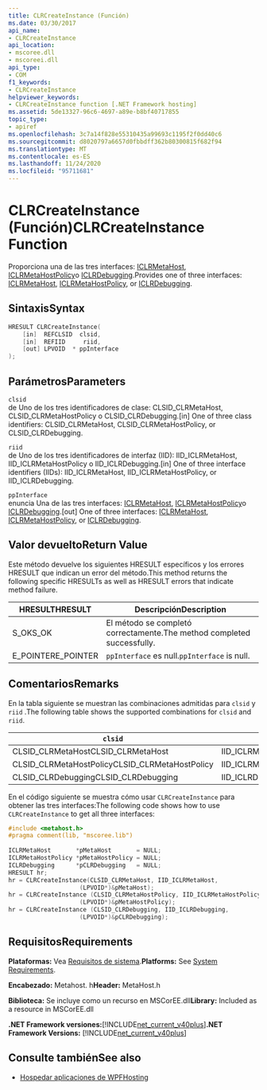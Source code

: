 ```yaml
---
title: CLRCreateInstance (Función)
ms.date: 03/30/2017
api_name:
- CLRCreateInstance
api_location:
- mscoree.dll
- mscoreei.dll
api_type:
- COM
f1_keywords:
- CLRCreateInstance
helpviewer_keywords:
- CLRCreateInstance function [.NET Framework hosting]
ms.assetid: 5de13327-96c6-4697-a89e-b8bf40717855
topic_type:
- apiref
ms.openlocfilehash: 3c7a14f828e55310435a99693c1195f2f0dd40c6
ms.sourcegitcommit: d8020797a6657d0fbbdff362b80300815f682f94
ms.translationtype: MT
ms.contentlocale: es-ES
ms.lasthandoff: 11/24/2020
ms.locfileid: "95711681"
---
```

# <a name="clrcreateinstance-function"></a><span data-ttu-id="06327-102">CLRCreateInstance (Función)</span><span class="sxs-lookup"><span data-stu-id="06327-102">CLRCreateInstance Function</span></span>

<span data-ttu-id="06327-103">Proporciona una de las tres interfaces: [ICLRMetaHost](iclrmetahost-interface.md), [ICLRMetaHostPolicy](iclrmetahostpolicy-interface.md)o [ICLRDebugging](../debugging/iclrdebugging-interface.md).</span><span class="sxs-lookup"><span data-stu-id="06327-103">Provides one of three interfaces: [ICLRMetaHost](iclrmetahost-interface.md), [ICLRMetaHostPolicy](iclrmetahostpolicy-interface.md), or [ICLRDebugging](../debugging/iclrdebugging-interface.md).</span></span>  
  
## <a name="syntax"></a><span data-ttu-id="06327-104">Sintaxis</span><span class="sxs-lookup"><span data-stu-id="06327-104">Syntax</span></span>  
  
```cpp  
HRESULT CLRCreateInstance(  
    [in]  REFCLSID  clsid,  
    [in]  REFIID     riid,  
    [out] LPVOID  * ppInterface  
);  
```  
  
## <a name="parameters"></a><span data-ttu-id="06327-105">Parámetros</span><span class="sxs-lookup"><span data-stu-id="06327-105">Parameters</span></span>  

 `clsid`  
 <span data-ttu-id="06327-106">de Uno de los tres identificadores de clase: CLSID_CLRMetaHost, CLSID_CLRMetaHostPolicy o CLSID_CLRDebugging.</span><span class="sxs-lookup"><span data-stu-id="06327-106">[in] One of three class identifiers: CLSID_CLRMetaHost, CLSID_CLRMetaHostPolicy, or CLSID_CLRDebugging.</span></span>  
  
 `riid`  
 <span data-ttu-id="06327-107">de Uno de los tres identificadores de interfaz (IID): IID_ICLRMetaHost, IID_ICLRMetaHostPolicy o IID_ICLRDebugging.</span><span class="sxs-lookup"><span data-stu-id="06327-107">[in] One of three interface identifiers (IIDs): IID_ICLRMetaHost, IID_ICLRMetaHostPolicy, or IID_ICLRDebugging.</span></span>  
  
 `ppInterface`  
 <span data-ttu-id="06327-108">enuncia Una de las tres interfaces: [ICLRMetaHost](iclrmetahost-interface.md), [ICLRMetaHostPolicy](iclrmetahostpolicy-interface.md)o [ICLRDebugging](../debugging/iclrdebugging-interface.md).</span><span class="sxs-lookup"><span data-stu-id="06327-108">[out] One of three interfaces: [ICLRMetaHost](iclrmetahost-interface.md), [ICLRMetaHostPolicy](iclrmetahostpolicy-interface.md), or [ICLRDebugging](../debugging/iclrdebugging-interface.md).</span></span>  
  
## <a name="return-value"></a><span data-ttu-id="06327-109">Valor devuelto</span><span class="sxs-lookup"><span data-stu-id="06327-109">Return Value</span></span>  

 <span data-ttu-id="06327-110">Este método devuelve los siguientes HRESULT específicos y los errores HRESULT que indican un error del método.</span><span class="sxs-lookup"><span data-stu-id="06327-110">This method returns the following specific HRESULTs as well as HRESULT errors that indicate method failure.</span></span>  
  
|<span data-ttu-id="06327-111">HRESULT</span><span class="sxs-lookup"><span data-stu-id="06327-111">HRESULT</span></span>|<span data-ttu-id="06327-112">Descripción</span><span class="sxs-lookup"><span data-stu-id="06327-112">Description</span></span>|  
|-------------|-----------------|  
|<span data-ttu-id="06327-113">S_OK</span><span class="sxs-lookup"><span data-stu-id="06327-113">S_OK</span></span>|<span data-ttu-id="06327-114">El método se completó correctamente.</span><span class="sxs-lookup"><span data-stu-id="06327-114">The method completed successfully.</span></span>|  
|<span data-ttu-id="06327-115">E_POINTER</span><span class="sxs-lookup"><span data-stu-id="06327-115">E_POINTER</span></span>|<span data-ttu-id="06327-116">`ppInterface` es null.</span><span class="sxs-lookup"><span data-stu-id="06327-116">`ppInterface` is null.</span></span>|  
  
## <a name="remarks"></a><span data-ttu-id="06327-117">Comentarios</span><span class="sxs-lookup"><span data-stu-id="06327-117">Remarks</span></span>  

 <span data-ttu-id="06327-118">En la tabla siguiente se muestran las combinaciones admitidas para `clsid` y `riid` .</span><span class="sxs-lookup"><span data-stu-id="06327-118">The following table shows the supported combinations for `clsid` and `riid`.</span></span>  
  
|`clsid`|`riid`|  
|--------------|------------|  
|<span data-ttu-id="06327-119">CLSID_CLRMetaHost</span><span class="sxs-lookup"><span data-stu-id="06327-119">CLSID_CLRMetaHost</span></span>|<span data-ttu-id="06327-120">IID_ICLRMetaHost</span><span class="sxs-lookup"><span data-stu-id="06327-120">IID_ICLRMetaHost</span></span>|  
|<span data-ttu-id="06327-121">CLSID_CLRMetaHostPolicy</span><span class="sxs-lookup"><span data-stu-id="06327-121">CLSID_CLRMetaHostPolicy</span></span>|<span data-ttu-id="06327-122">IID_ICLRMetaHostPolicy</span><span class="sxs-lookup"><span data-stu-id="06327-122">IID_ICLRMetaHostPolicy</span></span>|  
|<span data-ttu-id="06327-123">CLSID_CLRDebugging</span><span class="sxs-lookup"><span data-stu-id="06327-123">CLSID_CLRDebugging</span></span>|<span data-ttu-id="06327-124">IID_ICLRDebugging</span><span class="sxs-lookup"><span data-stu-id="06327-124">IID_ICLRDebugging</span></span>|  
  
 <span data-ttu-id="06327-125">En el código siguiente se muestra cómo usar `CLRCreateInstance` para obtener las tres interfaces:</span><span class="sxs-lookup"><span data-stu-id="06327-125">The following code shows how to use `CLRCreateInstance` to get all three interfaces:</span></span>  
  
```cpp  
#include <metahost.h>  
#pragma comment(lib, "mscoree.lib")  
  
ICLRMetaHost       *pMetaHost       = NULL;  
ICLRMetaHostPolicy *pMetaHostPolicy = NULL;  
ICLRDebugging      *pCLRDebugging   = NULL;  
HRESULT hr;  
hr = CLRCreateInstance(CLSID_CLRMetaHost, IID_ICLRMetaHost,  
                    (LPVOID*)&pMetaHost);  
hr = CLRCreateInstance (CLSID_CLRMetaHostPolicy, IID_ICLRMetaHostPolicy,  
                    (LPVOID*)&pMetaHostPolicy);  
hr = CLRCreateInstance (CLSID_CLRDebugging, IID_ICLRDebugging,  
                    (LPVOID*)&pCLRDebugging);  
```  
  
## <a name="requirements"></a><span data-ttu-id="06327-126">Requisitos</span><span class="sxs-lookup"><span data-stu-id="06327-126">Requirements</span></span>  

 <span data-ttu-id="06327-127">**Plataformas:** Vea [Requisitos de sistema](../../get-started/system-requirements.md).</span><span class="sxs-lookup"><span data-stu-id="06327-127">**Platforms:** See [System Requirements](../../get-started/system-requirements.md).</span></span>  
  
 <span data-ttu-id="06327-128">**Encabezado:** Metahost. h</span><span class="sxs-lookup"><span data-stu-id="06327-128">**Header:** MetaHost.h</span></span>  
  
 <span data-ttu-id="06327-129">**Biblioteca:** Se incluye como un recurso en MSCorEE.dll</span><span class="sxs-lookup"><span data-stu-id="06327-129">**Library:** Included as a resource in MSCorEE.dll</span></span>  
  
 <span data-ttu-id="06327-130">**.NET Framework versiones:**[!INCLUDE[net_current_v40plus](../../../../includes/net-current-v40plus-md.md)]</span><span class="sxs-lookup"><span data-stu-id="06327-130">**.NET Framework Versions:** [!INCLUDE[net_current_v40plus](../../../../includes/net-current-v40plus-md.md)]</span></span>  
  
## <a name="see-also"></a><span data-ttu-id="06327-131">Consulte también</span><span class="sxs-lookup"><span data-stu-id="06327-131">See also</span></span>

- [<span data-ttu-id="06327-132">Hospedar aplicaciones de WPF</span><span class="sxs-lookup"><span data-stu-id="06327-132">Hosting</span></span>](index.md)
